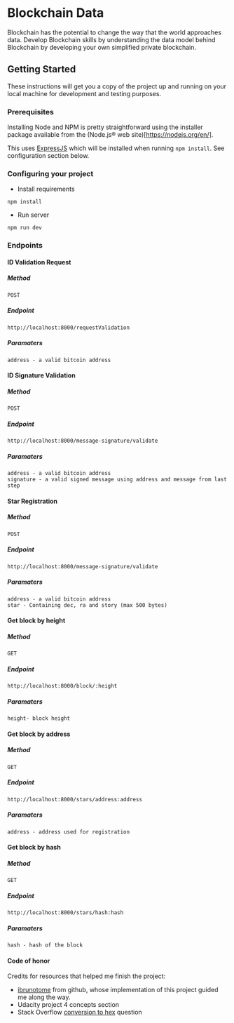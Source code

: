 # Blockchain Data

Blockchain has the potential to change the way that the world approaches data. Develop Blockchain skills by understanding the data model behind Blockchain by developing your own simplified private blockchain.

## Getting Started

These instructions will get you a copy of the project up and running on your local machine for development and testing purposes.

### Prerequisites

Installing Node and NPM is pretty straightforward using the installer package available from the (Node.js® web site)[https://nodejs.org/en/].

This uses [ExpressJS](https://expressjs.com) which will be installed when running `npm install`. See configuration section below.

### Configuring your project

- Install requirements

```
npm install 
```

- Run server

```
npm run dev
```

### Endpoints

#### ID Validation Request 

##### Method
    POST

##### Endpoint
    http://localhost:8000/requestValidation

##### Paramaters
    address - a valid bitcoin address

#### ID Signature Validation 

##### Method
    POST

##### Endpoint
    http://localhost:8000/message-signature/validate

##### Paramaters
    address - a valid bitcoin address
    signature - a valid signed message using address and message from last step

#### Star Registration 

##### Method
    POST

##### Endpoint
    http://localhost:8000/message-signature/validate

##### Paramaters
    address - a valid bitcoin address
    star - Containing dec, ra and story (max 500 bytes)

#### Get block by height 

##### Method
    GET

##### Endpoint
    http://localhost:8000/block/:height

##### Paramaters
    height- block height

#### Get block by address 

##### Method
    GET

##### Endpoint
    http://localhost:8000/stars/address:address

##### Paramaters
    address - address used for registration

#### Get block by hash

##### Method
    GET

##### Endpoint
    http://localhost:8000/stars/hash:hash

##### Paramaters
    hash - hash of the block

#### Code of honor

Credits for resources that helped me finish the project:

- [ibrunotome](https://github.com/ibrunotome/udacity-blockchain-developer-nanodegree/tree/master/project4) from github, whose implementation of this project guided me along the way.
- Udacity project 4 concepts section
- Stack Overflow [conversion to hex](https://stackoverflow.com/questions/20580045/javascript-character-ascii-to-hex) question
